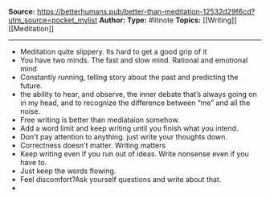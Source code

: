 ---
---
**Source:** https://betterhumans.pub/better-than-meditation-12532d29f6cd?utm_source=pocket_mylist
**Author:** 
**Type:** #litnote 
**Topics:** [[Writing]] [[Meditation]]

----
- Meditation quite slippery. Its hard to get a good grip of it
- You have two minds. The fast and slow mind. Rational and emotional mind
- Constantly running, telling story about the past and predicting the future.
- the ability to hear, and observe, the inner debate that’s always going on in my head, and to recognize the difference between “me” and all the noise.
- Free writing is better than mediataion somehow.
- Add a word limit and keep writing until you finish what you intend.
- Don't pay attention to anything. just write your thoughts down. 
- Correctness doesn't matter. Writing matters
- Keep writing even if you run out of ideas. Write nonsense even if you have to.
- Just keep the words flowing.
- Feel discomfort?Ask yourself questions and write about that.
- 